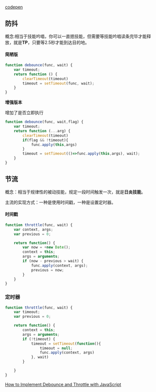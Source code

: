 
[codepen](https://codepen.io/sumuyzzz/pen/vYWoJXv)
## 防抖

概念:相当于技能吟唱，你可以一直摁技能，但需要等技能吟唱读条完毕才能释放，就是**TP**，只要等2.5秒才能到达目的地。


#### 简陋版

```js
function debounce(func, wait) {
    var timeout;
    return function () {
        clearTimeout(timeout)
        timeout = setTimeout(func, wait);
    }
}
```

**增强版本**

增加了是否立即执行

```js
function debounce(func, wait,flag) {
    var timeout;
    return function (...arg) {
        clearTimeout(timeout)
        if(flag && !timeout){
            func.apply(this,args)
        }
        timeout = setTimeout(()=>func.apply(this,args), wait);
    }
}
```



## 节流

概念：相当于规律性的被动技能，规定一段时间触发一次，就是**日炎技能**。

主流的实现方式：一种是使用时间戳，一种是设置定时器。

#### 时间戳

```js
function throttle(func, wait) {
    var context, args;
    var previous = 0;

    return function() {
        var now = +new Date();
        context = this;
        args = arguments;
        if (now - previous > wait) {
            func.apply(context, args);
            previous = now;
        }
    }
}
```





### 定时器

```js
function throttle(func, wait) {
    var timeout;
    var previous = 0;

    return function() {
        context = this;
        args = arguments;
        if (!timeout) {
            timeout = setTimeout(function(){
                timeout = null;
                func.apply(context, args)
            }, wait)
        }

    }
}
```





[How to Implement Debounce and Throttle with JavaScript](https://webdesign.tutsplus.com/tutorials/javascript-debounce-and-throttle--cms-36783)

